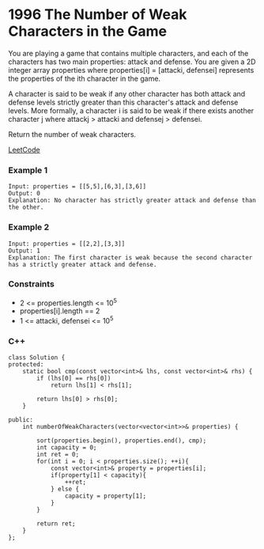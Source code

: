 # 1996 The Number of Weak Characters in the Game

You are playing a game that contains multiple characters, and each of the characters has two main properties: attack and defense. You are given a 2D integer array properties where properties[i] = [attacki, defensei] represents the properties of the ith character in the game.

A character is said to be weak if any other character has both attack and defense levels strictly greater than this character's attack and defense levels. More formally, a character i is said to be weak if there exists another character j where attackj > attacki and defensej > defensei.

Return the number of weak characters.

[LeetCode](https://leetcode.cn/problems/the-number-of-weak-characters-in-the-game/)

### Example 1

```
Input: properties = [[5,5],[6,3],[3,6]]
Output: 0
Explanation: No character has strictly greater attack and defense than the other.
```

### Example 2

```
Input: properties = [[2,2],[3,3]]
Output: 1
Explanation: The first character is weak because the second character has a strictly greater attack and defense.
```

 

### Constraints

* 2 <= properties.length <= 10<sup>5</sup>
* properties[i].length == 2
* 1 <= attacki, defensei <= 10<sup>5</sup>


### C++ 

```
class Solution {
protected:
    static bool cmp(const vector<int>& lhs, const vector<int>& rhs) {
        if (lhs[0] == rhs[0])
            return lhs[1] < rhs[1];

        return lhs[0] > rhs[0];
    }

public:
    int numberOfWeakCharacters(vector<vector<int>>& properties) {

        sort(properties.begin(), properties.end(), cmp);
        int capacity = 0;
        int ret = 0;
        for(int i = 0; i < properties.size(); ++i){
            const vector<int>& property = properties[i];
            if(property[1] < capacity){
                ++ret;
            } else {
                capacity = property[1];
            }
        }
        
        return ret;
    }
};
```
